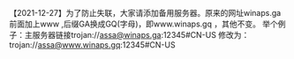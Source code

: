 【2021-12-27】为了防止失联，大家请添加备用服务器。原来的网址winaps.ga  前面加上www ,后缀GA换成GQ(字母)，即www.winaps.gq ，其他不变。
举个例子：主服务器链接trojan://assa@winaps.ga:12345#CN-US   修改为：trojan://assa@www.winaps.gq:12345#CN-US
